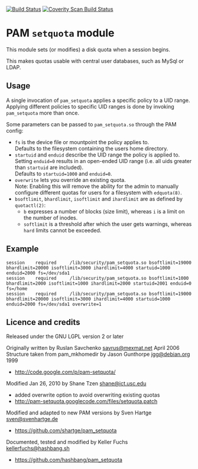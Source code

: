 [![Build Status](https://travis-ci.org/shartge/pam_setquota.svg?branch=master)](https://travis-ci.org/shartge/pam_setquota) [![Coverity Scan Build Status](https://scan.coverity.com/projects/8790/badge.svg)](https://scan.coverity.com/projects/shartge-pam_setquota)

PAM `setquota` module
=====================

This module sets (or modifies) a disk quota when a session begins.

This makes quotas usable with central user databases, such as MySql or LDAP.

Usage
-----
A single invocation of `pam_setquota` applies a specific policy to a UID range.
Applying different policies to specific UID ranges is done by invoking
`pam_setquota` more than once.

Some parameters can be passed to `pam_setquota.so` through the PAM config:
- `fs` is the device file or mountpoint the policy applies to.  
  Defaults to the filesystem containing the users home directory.
- `startuid` and `enduid` describe the UID range the policy is applied to.  
  Setting `enduid=0` results in an open-ended UID range (i.e. all uids greater
  than `startuid` are included).  
  Defaults to `startuid=1000` and `enduid=0`.
- `overwrite` lets you override an existing quota.  
  Note: Enabling this will remove the ability for the admin to manually configure
	different quotas for users for a filesystem with `edquota(8)`.
- `bsoftlimit`, `bhardlimit`, `isoftlimit` and `ihardlimit` are as defined by
  `quotactl(2)`:
  - `b` expresses a number of blocks (size limit), whereas
	`i` is a limit on the number of inodes.
  - `softlimit` is a threshold after which the user gets warnings,
	whereas `hard` limits cannot be exceeded.


Example
-------

	session    required     /lib/security/pam_setquota.so bsoftlimit=19000 bhardlimit=20000 isoftlimit=3000 ihardlimit=4000 startuid=1000 enduid=2000 fs=/dev/sda1
	session    required     /lib/security/pam_setquota.so bsoftlimit=1000 bhardlimit=2000 isoftlimit=1000 ihardlimit=2000 startuid=2001 enduid=0 fs=/home
	session    required     /lib/security/pam_setquota.so bsoftlimit=19000 bhardlimit=20000 isoftlimit=3000 ihardlimit=4000 startuid=1000 enduid=2000 fs=/dev/sda1 overwrite=1


Licence and credits
-------------------

Released under the GNU LGPL version 2 or later

Originally written by Ruslan Savchenko <savrus@mexmat.net> April 2006  
Structure taken from pam_mkhomedir by Jason Gunthorpe <jgg@debian.org> 1999
- <http://code.google.com/p/pam-setquota/>

Modified Jan 26, 2010 by Shane Tzen <shane@ict.usc.edu>
- added overwrite option to avoid overwriting existing quotas
- http://pam-setquota.googlecode.com/files/setquota.patch

Modified and adapted to new PAM versions by Sven Hartge <sven@svenhartge.de>
- https://github.com/shartge/pam_setquota

Documented, tested and modified by Keller Fuchs <kellerfuchs@hashbang.sh>
- https://github.com/hashbang/pam_setquota
